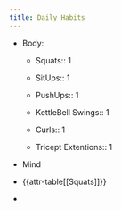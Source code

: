 ```yaml
---
title: Daily Habits
---
```


- Body:
	 - Squats:: 1

	 - SitUps:: 1

	 - PushUps:: 1

	 - KettleBell Swings:: 1

	 - Curls:: 1

	 - Tricept Extentions:: 1

- Mind

- {{attr-table[[Squats]]}}

- 
